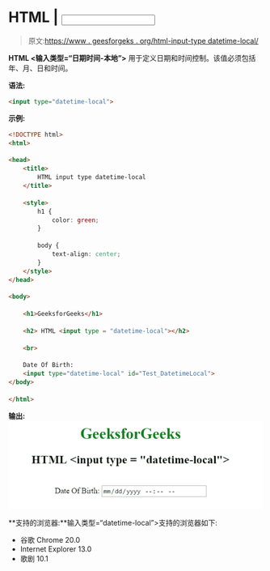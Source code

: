 # HTML | <input type="”datetime-local”">

> 原文:[https://www . geesforgeks . org/html-input-type datetime-local/](https://www.geeksforgeeks.org/html-input-typedatetime-local/)

**HTML <输入类型=“日期时间-本地”>** 用于定义日期和时间控制。该值必须包括年、月、日和时间。

**语法:**

```html
<input type="datetime-local">
```

**示例:**

```html
<!DOCTYPE html> 
<html> 

<head> 
    <title>
        HTML input type datetime-local
    </title>

    <style> 
        h1 { 
            color: green; 
        } 

        body { 
            text-align: center; 
        } 
    </style> 
</head> 

<body> 

    <h1>GeeksforGeeks</h1> 

    <h2> HTML <input type = "datetime-local"></h2> 

    <br> 

    Date Of Birth: 
    <input type="datetime-local" id="Test_DatetimeLocal"> 
</body> 

</html>
```

**输出:**
![](img/8331d384c53f58666409a861e2f26e56.png)

**支持的浏览器:**输入类型=“datetime-local”>支持的浏览器如下:

*   谷歌 Chrome 20.0
*   Internet Explorer 13.0
*   歌剧 10.1